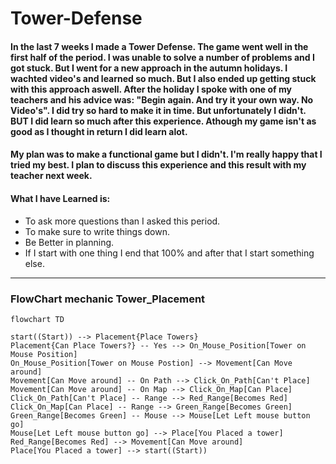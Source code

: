 # Tower-Defense
#### In the last 7 weeks I made a Tower Defense. The game went well in the first half of the period. I was unable to solve a number of problems and I got stuck. But I went for a new approach in the autumn holidays. I wachted video's and learned so much. But I also ended up getting stuck with this approach aswell. After the holiday I spoke with one of my teachers and his advice was: "Begin again. And try it your own way. No Video's". I did try so hard to make it in time. But unfortunately I didn't. BUT I did learn so much after this experience. Athough my game isn't as good as I thought in return I did learn alot. 

#### My plan was to make a functional game but I didn't. I'm really happy that I tried my best. I plan to discuss this experience and this result with my teacher next week.

#### What I have Learned is: 
- To ask more questions than I asked this period. 
- To make sure to write things down. 
- Be Better in planning.
- If I start with one thing I end that 100% and after that I start something else. 

----------------------------------------------------------------------------------
### FlowChart mechanic Tower_Placement
```mermaid 
flowchart TD

start((Start)) --> Placement{Place Towers}
Placement{Can Place Towers?} -- Yes --> On_Mouse_Position[Tower on Mouse Position]
On_Mouse_Position[Tower on Mouse Postion] --> Movement[Can Move around]
Movement[Can Move around] -- On Path --> Click_On_Path[Can't Place]
Movement[Can Move around] -- On Map --> Click_On_Map[Can Place]
Click_On_Path[Can't Place] -- Range --> Red_Range[Becomes Red]
Click_On_Map[Can Place] -- Range --> Green_Range[Becomes Green]
Green_Range[Becomes Green] -- Mouse --> Mouse[Let Left mouse button go]
Mouse[Let Left mouse button go] --> Place[You Placed a tower]
Red_Range[Becomes Red] --> Movement[Can Move around]
Place[You Placed a tower] --> start((Start))
